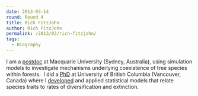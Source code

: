 ```yaml
---
date: 2013-03-14
round: Round 4
title: Rich FitzJohn
author: Rich FitzJohn
permalink: /2013/03/rich-fitzjohn/
tags:
  - Biography
---
```

I am a [postdoc][1] at Macquarie University (Sydney, Australia), using simulation models to investigate mechanisms underlying coexistence of tree species within forests.  I did a [PhD][2] at University of British Columbia (Vancouver, Canada) where I [developed][3] and applied statistical models that relate species traits to rates of diversification and extinction.

 [1]: http://www.bio.mq.edu.au/ecology
 [2]: http://www.zoology.ubc.ca/~fitzjohn
 [3]: http://www.zoology.ubc.ca/prog/diversitree
